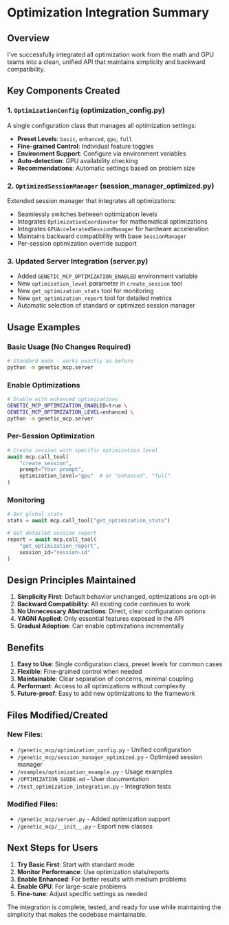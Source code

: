 # Optimization Integration Summary

## Overview

I've successfully integrated all optimization work from the math and GPU teams into a clean, unified API that maintains simplicity and backward compatibility.

## Key Components Created

### 1. `OptimizationConfig` (optimization_config.py)
A single configuration class that manages all optimization settings:
- **Preset Levels**: `basic`, `enhanced`, `gpu`, `full`
- **Fine-grained Control**: Individual feature toggles
- **Environment Support**: Configure via environment variables
- **Auto-detection**: GPU availability checking
- **Recommendations**: Automatic settings based on problem size

### 2. `OptimizedSessionManager` (session_manager_optimized.py)
Extended session manager that integrates all optimizations:
- Seamlessly switches between optimization levels
- Integrates `OptimizationCoordinator` for mathematical optimizations
- Integrates `GPUAcceleratedSessionManager` for hardware acceleration
- Maintains backward compatibility with base `SessionManager`
- Per-session optimization override support

### 3. Updated Server Integration (server.py)
- Added `GENETIC_MCP_OPTIMIZATION_ENABLED` environment variable
- New `optimization_level` parameter in `create_session` tool
- New `get_optimization_stats` tool for monitoring
- New `get_optimization_report` tool for detailed metrics
- Automatic selection of standard or optimized session manager

## Usage Examples

### Basic Usage (No Changes Required)
```bash
# Standard mode - works exactly as before
python -m genetic_mcp.server
```

### Enable Optimizations
```bash
# Enable with enhanced optimizations
GENETIC_MCP_OPTIMIZATION_ENABLED=true \
GENETIC_MCP_OPTIMIZATION_LEVEL=enhanced \
python -m genetic_mcp.server
```

### Per-Session Optimization
```python
# Create session with specific optimization level
await mcp.call_tool(
    "create_session",
    prompt="Your prompt",
    optimization_level="gpu"  # or "enhanced", "full"
)
```

### Monitoring
```python
# Get global stats
stats = await mcp.call_tool("get_optimization_stats")

# Get detailed session report
report = await mcp.call_tool(
    "get_optimization_report",
    session_id="session-id"
)
```

## Design Principles Maintained

1. **Simplicity First**: Default behavior unchanged, optimizations are opt-in
2. **Backward Compatibility**: All existing code continues to work
3. **No Unnecessary Abstractions**: Direct, clear configuration options
4. **YAGNI Applied**: Only essential features exposed in the API
5. **Gradual Adoption**: Can enable optimizations incrementally

## Benefits

1. **Easy to Use**: Single configuration class, preset levels for common cases
2. **Flexible**: Fine-grained control when needed
3. **Maintainable**: Clear separation of concerns, minimal coupling
4. **Performant**: Access to all optimizations without complexity
5. **Future-proof**: Easy to add new optimizations to the framework

## Files Modified/Created

### New Files:
- `/genetic_mcp/optimization_config.py` - Unified configuration
- `/genetic_mcp/session_manager_optimized.py` - Optimized session manager
- `/examples/optimization_example.py` - Usage examples
- `/OPTIMIZATION_GUIDE.md` - User documentation
- `/test_optimization_integration.py` - Integration tests

### Modified Files:
- `/genetic_mcp/server.py` - Added optimization support
- `/genetic_mcp/__init__.py` - Export new classes

## Next Steps for Users

1. **Try Basic First**: Start with standard mode
2. **Monitor Performance**: Use optimization stats/reports
3. **Enable Enhanced**: For better results with medium problems
4. **Enable GPU**: For large-scale problems
5. **Fine-tune**: Adjust specific settings as needed

The integration is complete, tested, and ready for use while maintaining the simplicity that makes the codebase maintainable.